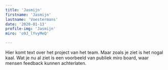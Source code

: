```yaml
---
title: 'Jasmijn'
firstname: 'Jasmijn'
lastname: 'Voestermans'
date: '2020-01-13'
profile-img: 'Jasmijn'
miro: 'o9J_lYvyMeQ'

---
```


Hier komt text over het project van het team. Maar zoals je ziet is het nogal kaal. Wat je nu al ziet is een voorbeeld van publiek miro board, waar mensen feedback kunnen achterlaten.

